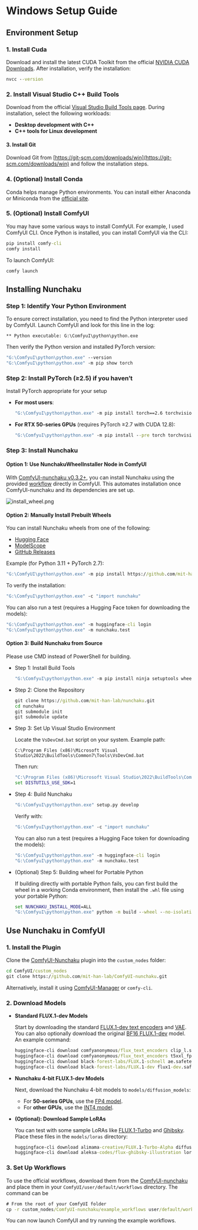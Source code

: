 # Windows Setup Guide

## Environment Setup

### 1. Install Cuda

Download and install the latest CUDA Toolkit from the official [NVIDIA CUDA Downloads](https://developer.nvidia.com/cuda-downloads?target_os=Windows&target_arch=x86_64&target_version=Server2022&target_type=exe_local). After installation, verify the installation:

```bat
nvcc --version
```

### 2. Install Visual Studio C++ Build Tools

Download from the official [Visual Studio Build Tools page](https://visualstudio.microsoft.com/visual-cpp-build-tools/). During installation, select the following workloads:

- **Desktop development with C++**
- **C++ tools for Linux development**

#### 3. Install Git

Download Git from [https://git-scm.com/downloads/win](https://git-scm.com/downloads/win) and follow the installation steps.

### 4. (Optional) Install Conda

Conda helps manage Python environments. You can install either Anaconda or Miniconda from the [official site](https://www.anaconda.com/download/success).

### 5. (Optional) Install ComfyUI

You may have some various ways to install ComfyUI. For example, I used ComfyUI CLI. Once Python is installed, you can install ComfyUI via the CLI:

```bat
pip install comfy-cli
comfy install
```

To launch ComfyUI:

```bat
comfy launch
```

## Installing Nunchaku

### Step 1: Identify Your Python Environment

To ensure correct installation, you need to find the Python interpreter used by ComfyUI. Launch ComfyUI and look for this line in the log:

```text
** Python executable: G:\ComfyuI\python\python.exe
```

Then verify the Python version and installed PyTorch version:

```bat
"G:\ComfyuI\python\python.exe" --version
"G:\ComfyuI\python\python.exe" -m pip show torch
```

### Step 2: Install PyTorch (≥2.5) if you haven’t

Install PyTorch appropriate for your setup

- **For most users**:

  ```bat
  "G:\ComfyuI\python\python.exe" -m pip install torch==2.6 torchvision==0.21 torchaudio==2.6
  ```

- **For RTX 50-series GPUs** (requires PyTorch ≥2.7 with CUDA 12.8):

  ```bat
  "G:\ComfyuI\python\python.exe" -m pip install --pre torch torchvision torchaudio --index-url https://download.pytorch.org/whl/nightly/cu128
  ```

### Step 3: Install Nunchaku

#### Option 1: Use NunchakuWheelInstaller Node in ComfyUI

With [ComfyUI-nunchaku v0.3.2+](https://github.com/mit-han-lab/ComfyUI-nunchaku), you can install Nunchaku using the provided [workflow](https://github.com/mit-han-lab/ComfyUI-nunchaku/blob/main/example_workflows/install_wheel.json) directly in ComfyUI. This automates installation once ComfyUI-nunchaku and its dependencies are set up.

![install_wheel.png](https://huggingface.co/mit-han-lab/nunchaku-artifacts/resolve/main/ComfyUI-nunchaku/assets/install_wheel.png)

#### Option 2: Manually Install Prebuilt Wheels

You can install Nunchaku wheels from one of the following:

- [Hugging Face](https://huggingface.co/mit-han-lab/nunchaku/tree/main)
- [ModelScope](https://modelscope.cn/models/Lmxyy1999/nunchaku)
- [GitHub Releases](https://github.com/mit-han-lab/nunchaku/releases)

Example (for Python 3.11 + PyTorch 2.7):

```bat
"G:\ComfyUI\python\python.exe" -m pip install https://github.com/mit-han-lab/nunchaku/releases/download/v0.3.1/nunchaku-0.3.1+torch2.7-cp311-cp311-linux_x86_64.whl
```

To verify the installation:

```bat
"G:\ComfyuI\python\python.exe" -c "import nunchaku"
```

You can also run a test (requires a Hugging Face token for downloading the models):

```bat
"G:\ComfyuI\python\python.exe" -m huggingface-cli login
"G:\ComfyuI\python\python.exe" -m nunchaku.test
```

#### Option 3: Build Nunchaku from Source

Please use CMD instead of PowerShell for building.

- Step 1: Install Build Tools

  ```bat
  "G:\ComfyuI\python\python.exe" -m pip install ninja setuptools wheel build
  ```

- Step 2: Clone the Repository

  ```bat
  git clone https://github.com/mit-han-lab/nunchaku.git
  cd nunchaku
  git submodule init
  git submodule update
  ```

- Step 3: Set Up Visual Studio Environment

  Locate the `VsDevCmd.bat` script on your system. Example path:

  ```text
  C:\Program Files (x86)\Microsoft Visual Studio\2022\BuildTools\Common7\Tools\VsDevCmd.bat
  ```

  Then run:

  ```bat
  "C:\Program Files (x86)\Microsoft Visual Studio\2022\BuildTools\Common7\Tools\VsDevCmd.bat" -startdir=none -arch=x64 -host_arch=x64
  set DISTUTILS_USE_SDK=1
  ```

- Step 4: Build Nunchaku

  ```bat
  "G:\ComfyuI\python\python.exe" setup.py develop
  ```

  Verify with:

  ```bat
  "G:\ComfyuI\python\python.exe" -c "import nunchaku"
  ```

  You can also run a test (requires a Hugging Face token for downloading the models):

  ```bat
  "G:\ComfyuI\python\python.exe" -m huggingface-cli login
  "G:\ComfyuI\python\python.exe" -m nunchaku.test
  ```

- (Optional) Step 5: Building wheel for Portable Python

  If building directly with portable Python fails, you can first build the wheel in a working Conda environment, then install the `.whl` file using your portable Python:

  ```bat
  set NUNCHAKU_INSTALL_MODE=ALL
  "G:\ComfyuI\python\python.exe" python -m build --wheel --no-isolation
  ```

## Use Nunchaku in ComfyUI

### 1. Install the Plugin

Clone the [ComfyUI-Nunchaku](https://github.com/mit-han-lab/ComfyUI-nunchaku) plugin into the `custom_nodes` folder:

```bat
cd ComfyUI/custom_nodes
git clone https://github.com/mit-han-lab/ComfyUI-nunchaku.git
```

Alternatively, install it using [ComfyUI-Manager](https://github.com/Comfy-Org/ComfyUI-Manager) or `comfy-cli`.

### 2. Download Models

- **Standard FLUX.1-dev Models**

  Start by downloading the standard [FLUX.1-dev text encoders](https://huggingface.co/comfyanonymous/flux_text_encoders/tree/main) and [VAE](https://huggingface.co/black-forest-labs/FLUX.1-dev/blob/main/ae.safetensors). You can also optionally download the original [BF16 FLUX.1-dev](https://huggingface.co/black-forest-labs/FLUX.1-dev/blob/main/flux1-dev.safetensors) model. An example command:

  ```bat
  huggingface-cli download comfyanonymous/flux_text_encoders clip_l.safetensors --local-dir models/text_encoders
  huggingface-cli download comfyanonymous/flux_text_encoders t5xxl_fp16.safetensors --local-dir models/text_encoders
  huggingface-cli download black-forest-labs/FLUX.1-schnell ae.safetensors --local-dir models/vae
  huggingface-cli download black-forest-labs/FLUX.1-dev flux1-dev.safetensors --local-dir models/diffusion_models
  ```

- **Nunchaku 4-bit FLUX.1-dev Models**

  Next, download the Nunchaku 4-bit models to `models/diffusion_models`:

  - For **50-series GPUs**, use the [FP4 model](https://huggingface.co/mit-han-lab/nunchaku-flux.1-dev/blob/main/svdq-fp4_r32-flux.1-dev.safetensors).
  - For **other GPUs**, use the [INT4 model](https://huggingface.co/mit-han-lab/nunchaku-flux.1-dev/blob/main/svdq-int4_r32-flux.1-dev.safetensors).

- **(Optional): Download Sample LoRAs**

  You can test with some sample LoRAs like [FLUX.1-Turbo](https://huggingface.co/alimama-creative/FLUX.1-Turbo-Alpha/blob/main/diffusion_pytorch_model.safetensors) and [Ghibsky](https://huggingface.co/aleksa-codes/flux-ghibsky-illustration/blob/main/lora.safetensors). Place these files in the `models/loras` directory:

  ```bat
  huggingface-cli download alimama-creative/FLUX.1-Turbo-Alpha diffusion_pytorch_model.safetensors --local-dir models/loras
  huggingface-cli download aleksa-codes/flux-ghibsky-illustration lora.safetensors --local-dir models/loras
  ```

### 3. Set Up Workflows

To use the official workflows, download them from the [ComfyUI-nunchaku](https://github.com/mit-han-lab/ComfyUI-nunchaku/tree/main/workflows) and place them in your `ComfyUI/user/default/workflows` directory. The command can be

```bat
# From the root of your ComfyUI folder
cp -r custom_nodes/ComfyUI-nunchaku/example_workflows user/default/workflows/nunchaku_examples
```

You can now launch ComfyUI and try running the example workflows.
